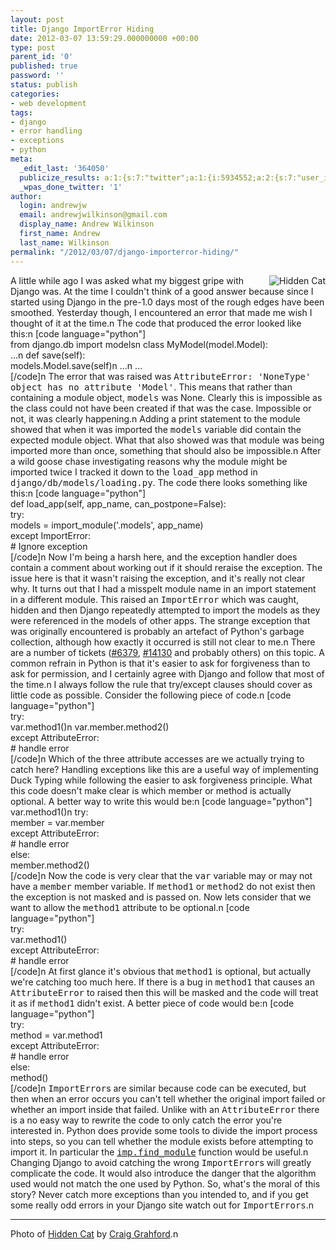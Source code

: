```yaml
---
layout: post
title: Django ImportError Hiding
date: 2012-03-07 13:59:29.000000000 +00:00
type: post
parent_id: '0'
published: true
password: ''
status: publish
categories:
- web development
tags:
- django
- error handling
- exceptions
- python
meta:
  _edit_last: '364050'
  publicize_results: a:1:{s:7:"twitter";a:1:{i:5934552;a:2:{s:7:"user_id";s:10:"andrew_j_w";s:7:"post_id";s:18:"177393044478373889";}}}
  _wpas_done_twitter: '1'
author:
  login: andrewjw
  email: andrewjwilkinson@gmail.com
  display_name: Andrew Wilkinson
  first_name: Andrew
  last_name: Wilkinson
permalink: "/2012/03/07/django-importerror-hiding/"
---
```

<a href="http://www.flickr.com/photos/grahford/458564891/"><img style="float:right;border:0;" src="{{ site.baseurl }}/assets/458564891_5e943e5794_m.jpg" alt="Hidden Cat" /></a>A little while ago I was asked what my biggest gripe with Django was. At the time I couldn't think of a good answer because since I started using Django in the pre-1.0 days most of the rough edges have been smoothed. Yesterday though, I encountered an error that made me wish I thought of it at the time.n
The code that produced the error looked like this:n
[code language="python"]<br />
from django.db import modelsn
class MyModel(model.Model):<br />
    ...n
    def save(self):<br />
        models.Model.save(self)n
        ...n
    ...<br />
[/code]n
The error that was raised was <tt>AttributeError: 'NoneType' object has no attribute 'Model'</tt>. This means that rather than containing a module object, <tt>models</tt> was None. Clearly this is impossible as the class could not have been created if that was the case. Impossible or not, it was clearly happening.n
Adding a print statement to the module showed that when it was imported the <tt>models</tt> variable did contain the expected module object. What that also showed was that module was being imported more than once, something that should also be impossible.n
After a wild goose chase investigating reasons why the module might be imported twice I tracked it down to the <tt>load_app</tt> method in <tt>django/db/models/loading.py</tt>. The code there looks something like this:n
[code language="python"]<br />
    def load_app(self, app_name, can_postpone=False):<br />
        try:<br />
            models = import_module('.models', app_name)<br />
        except ImportError:<br />
            # Ignore exception<br />
[/code]n
Now I'm being a harsh here, and the exception handler does contain a comment about working out if it should reraise the exception. The issue here is that it wasn't raising the exception, and it's really not clear why. It turns out that I had a misspelt module name in an import statement in a different module. This raised an <tt>ImportError</tt> which was caught, hidden and then Django repeatedly attempted to import the models as they were referenced in the models of other apps. The strange exception that was originally encountered is probably an artefact of Python's garbage collection, although how exactly it occurred is still not clear to me.n
There are a number of tickets (<a href="https://code.djangoproject.com/ticket/6379">#6379</a>, <a href="https://code.djangoproject.com/ticket/14130">#14130</a> and probably others) on this topic. A common refrain in Python is that it's easier to ask for forgiveness than to ask for permission, and I certainly agree with Django and follow that most of the time.n
I always follow the rule that try/except clauses should cover as little code as possible. Consider the following piece of code.n
[code language="python"]<br />
try:<br />
    var.method1()n
    var.member.method2()<br />
except AttributeError:<br />
    # handle error<br />
[/code]n
Which of the three attribute accesses are we actually trying to catch here? Handling exceptions like this are a useful way of implementing Duck Typing while following the easier to ask forgiveness principle. What this code doesn't make clear is which member or method is actually optional. A better way to write this would be:n
[code language="python"]<br />
var.method1()n
try:<br />
    member = var.member<br />
except AttributeError:<br />
    # handle error<br />
else:<br />
    member.method2()<br />
[/code]n
Now the code is very clear that the <tt>var</tt> variable may or may not have a <tt>member</tt> member variable. If <tt>method1</tt> or <tt>method2</tt> do not exist then the exception is not masked and is passed on. Now lets consider that we want to allow the <tt>method1</tt> attribute to be optional.n
[code language="python"]<br />
try:<br />
    var.method1()<br />
except AttributeError:<br />
    # handle error<br />
[/code]n
At first glance it's obvious that <tt>method1</tt> is optional, but actually we're catching too much here. If there is a bug in <tt>method1</tt> that causes an <tt>AttributeError</tt> to raised then this will be masked and the code will treat it as if <tt>method1</tt> didn't exist. A better piece of code would be:n
[code language="python"]<br />
try:<br />
    method = var.method1<br />
except AttributeError:<br />
    # handle error<br />
else:<br />
    method()<br />
[/code]n
<tt>ImportError</tt>s are similar because code can be executed, but then when an error occurs you can't tell whether the original import failed or whether an import inside that failed. Unlike with an <tt>AttributeError</tt> there is a no easy way to rewrite the code to only catch the error you're interested in. Python does provide some tools to divide the import process into steps, so you can tell whether the module exists before attempting to import it. In particular the <tt><a href="http://docs.python.org/library/imp.html#imp.find_module">imp.find_module</a></tt> function would be useful.n
Changing Django to avoid catching the wrong <tt>ImportError</tt>s will greatly complicate the code. It would also introduce the danger that the algorithm used would not match the one used by Python. So, what's the moral of this story? Never catch more exceptions than you intended to, and if you get some really odd errors in your Django site watch out for <tt>ImportErrors</tt>.n
<hr />
Photo of <a href="http://www.flickr.com/photos/grahford/458564891/">Hidden Cat</a> by <a href="http://www.flickr.com/photos/grahford/">Craig Grahford</a>.n
